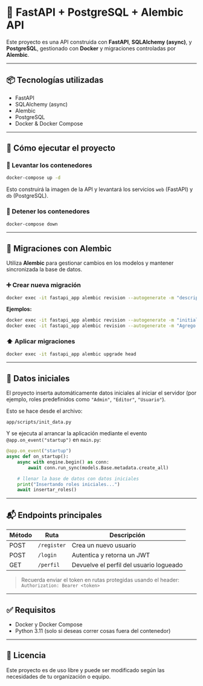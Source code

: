 # 🚀 FastAPI + PostgreSQL + Alembic API

Este proyecto es una API construida con **FastAPI**, **SQLAlchemy (async)**, y **PostgreSQL**, gestionado con **Docker** y migraciones controladas por **Alembic**.

---

## 📦 Tecnologías utilizadas

- FastAPI
- SQLAlchemy (async)
- Alembic
- PostgreSQL
- Docker & Docker Compose

---

## 🐳 Cómo ejecutar el proyecto

### 🔹 Levantar los contenedores

```bash
docker-compose up -d
```

Esto construirá la imagen de la API y levantará los servicios `web` (FastAPI) y `db` (PostgreSQL).

### 🔹 Detener los contenedores

```bash
docker-compose down
```

---

## 📂 Migraciones con Alembic

Utiliza **Alembic** para gestionar cambios en los modelos y mantener sincronizada la base de datos.

### ➕ Crear nueva migración

```bash
docker exec -it fastapi_app alembic revision --autogenerate -m "descripcion"
```

**Ejemplos:**

```bash
docker exec -it fastapi_app alembic revision --autogenerate -m "initial"
docker exec -it fastapi_app alembic revision --autogenerate -m "Agrego nuevo_monto_comprometido a ControlPresupuestario"
```

### ⬆️ Aplicar migraciones

```bash
docker exec -it fastapi_app alembic upgrade head
```

---

## 🧪 Datos iniciales

El proyecto inserta automáticamente datos iniciales al iniciar el servidor (por ejemplo, roles predefinidos como `"Admin"`, `"Editor"`, `"Usuario"`).

Esto se hace desde el archivo:

```
app/scripts/init_data.py
```

Y se ejecuta al arrancar la aplicación mediante el evento `@app.on_event("startup")` en `main.py`:

```python
@app.on_event("startup")
async def on_startup():
    async with engine.begin() as conn:
        await conn.run_sync(models.Base.metadata.create_all)

    # llenar la base de datos con datos iniciales
    print("Insertando roles iniciales...")
    await insertar_roles()
```

---

## 📬 Endpoints principales

| Método | Ruta        | Descripción                          |
|--------|-------------|--------------------------------------|
| POST   | `/register` | Crea un nuevo usuario                |
| POST   | `/login`    | Autentica y retorna un JWT           |
| GET    | `/perfil`   | Devuelve el perfil del usuario logueado |

> Recuerda enviar el token en rutas protegidas usando el header:  
> `Authorization: Bearer <token>`

---

## ✅ Requisitos

- Docker y Docker Compose
- Python 3.11 (solo si deseas correr cosas fuera del contenedor)

---

## 📝 Licencia

Este proyecto es de uso libre y puede ser modificado según las necesidades de tu organización o equipo.

